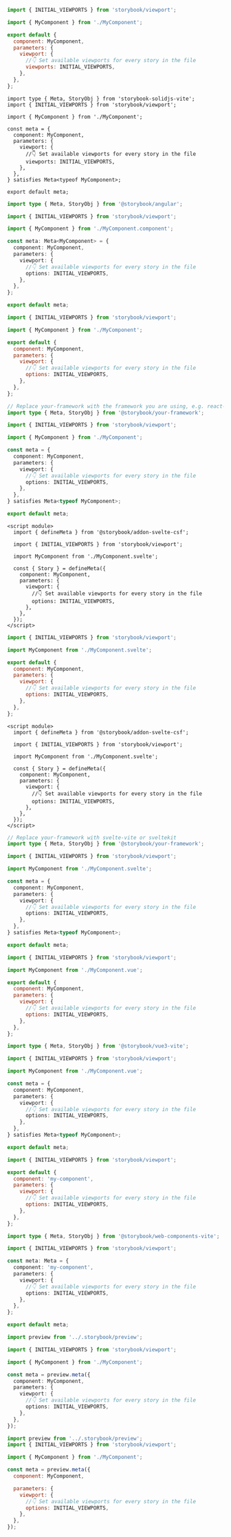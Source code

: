 ```js filename="MyComponent.stories.js|jsx" renderer="solid" language="js" tabTitle="Without globals API"
import { INITIAL_VIEWPORTS } from 'storybook/viewport';

import { MyComponent } from './MyComponent';

export default {
  component: MyComponent,
  parameters: {
    viewport: {
      //👇 Set available viewports for every story in the file
      viewports: INITIAL_VIEWPORTS,
    },
  },
};
```

```tsx filename="MyComponent.stories.ts|tsx" renderer="solid" language="ts" tabTitle="Without globals API"
import type { Meta, StoryObj } from 'storybook-solidjs-vite';
import { INITIAL_VIEWPORTS } from 'storybook/viewport';

import { MyComponent } from './MyComponent';

const meta = {
  component: MyComponent,
  parameters: {
    viewport: {
      //👇 Set available viewports for every story in the file
      viewports: INITIAL_VIEWPORTS,
    },
  },
} satisfies Meta<typeof MyComponent>;

export default meta;
```

```ts filename="MyComponent.stories.ts" renderer="angular" language="ts"
import type { Meta, StoryObj } from '@storybook/angular';

import { INITIAL_VIEWPORTS } from 'storybook/viewport';

import { MyComponent } from './MyComponent.component';

const meta: Meta<MyComponent> = {
  component: MyComponent,
  parameters: {
    viewport: {
      //👇 Set available viewports for every story in the file
      options: INITIAL_VIEWPORTS,
    },
  },
};

export default meta;
```

```js filename="MyComponent.stories.js|jsx" renderer="react" language="js" tabTitle="CSF 3"
import { INITIAL_VIEWPORTS } from 'storybook/viewport';

import { MyComponent } from './MyComponent';

export default {
  component: MyComponent,
  parameters: {
    viewport: {
      //👇 Set available viewports for every story in the file
      options: INITIAL_VIEWPORTS,
    },
  },
};
```

```ts filename="MyComponent.stories.ts|tsx" renderer="react" language="ts" tabTitle="CSF 3"
// Replace your-framework with the framework you are using, e.g. react-vite, nextjs, nextjs-vite, etc.
import type { Meta, StoryObj } from '@storybook/your-framework';

import { INITIAL_VIEWPORTS } from 'storybook/viewport';

import { MyComponent } from './MyComponent';

const meta = {
  component: MyComponent,
  parameters: {
    viewport: {
      //👇 Set available viewports for every story in the file
      options: INITIAL_VIEWPORTS,
    },
  },
} satisfies Meta<typeof MyComponent>;

export default meta;
```

```svelte filename="MyComponent.stories.svelte" renderer="svelte" language="js" tabTitle="Svelte CSF"
<script module>
  import { defineMeta } from '@storybook/addon-svelte-csf';

  import { INITIAL_VIEWPORTS } from 'storybook/viewport';

  import MyComponent from './MyComponent.svelte';

  const { Story } = defineMeta({
    component: MyComponent,
    parameters: {
      viewport: {
        //👇 Set available viewports for every story in the file
        options: INITIAL_VIEWPORTS,
      },
    },
  });
</script>
```

```js filename="MyComponent.stories.js" renderer="svelte" language="js" tabTitle="CSF"
import { INITIAL_VIEWPORTS } from 'storybook/viewport';

import MyComponent from './MyComponent.svelte';

export default {
  component: MyComponent,
  parameters: {
    viewport: {
      //👇 Set available viewports for every story in the file
      options: INITIAL_VIEWPORTS,
    },
  },
};
```

```svelte filename="MyComponent.stories.svelte" renderer="svelte" language="ts" tabTitle="Svelte CSF"
<script module>
  import { defineMeta } from '@storybook/addon-svelte-csf';

  import { INITIAL_VIEWPORTS } from 'storybook/viewport';

  import MyComponent from './MyComponent.svelte';

  const { Story } = defineMeta({
    component: MyComponent,
    parameters: {
      viewport: {
        //👇 Set available viewports for every story in the file
        options: INITIAL_VIEWPORTS,
      },
    },
  });
</script>
```

```ts filename="MyComponent.stories.ts" renderer="svelte" language="ts" tabTitle="CSF"
// Replace your-framework with svelte-vite or sveltekit
import type { Meta, StoryObj } from '@storybook/your-framework';

import { INITIAL_VIEWPORTS } from 'storybook/viewport';

import MyComponent from './MyComponent.svelte';

const meta = {
  component: MyComponent,
  parameters: {
    viewport: {
      //👇 Set available viewports for every story in the file
      options: INITIAL_VIEWPORTS,
    },
  },
} satisfies Meta<typeof MyComponent>;

export default meta;
```

```js filename="MyComponent.stories.js" renderer="vue" language="js"
import { INITIAL_VIEWPORTS } from 'storybook/viewport';

import MyComponent from './MyComponent.vue';

export default {
  component: MyComponent,
  parameters: {
    viewport: {
      //👇 Set available viewports for every story in the file
      options: INITIAL_VIEWPORTS,
    },
  },
};
```

```ts filename="MyComponent.stories.ts" renderer="vue" language="ts"
import type { Meta, StoryObj } from '@storybook/vue3-vite';

import { INITIAL_VIEWPORTS } from 'storybook/viewport';

import MyComponent from './MyComponent.vue';

const meta = {
  component: MyComponent,
  parameters: {
    viewport: {
      //👇 Set available viewports for every story in the file
      options: INITIAL_VIEWPORTS,
    },
  },
} satisfies Meta<typeof MyComponent>;

export default meta;
```

```js filename="MyComponent.stories.js" renderer="web-components" language="js"
import { INITIAL_VIEWPORTS } from 'storybook/viewport';

export default {
  component: 'my-component',
  parameters: {
    viewport: {
      //👇 Set available viewports for every story in the file
      options: INITIAL_VIEWPORTS,
    },
  },
};
```

```ts filename="MyComponent.stories.ts" renderer="web-components" language="ts"
import type { Meta, StoryObj } from '@storybook/web-components-vite';

import { INITIAL_VIEWPORTS } from 'storybook/viewport';

const meta: Meta = {
  component: 'my-component',
  parameters: {
    viewport: {
      //👇 Set available viewports for every story in the file
      options: INITIAL_VIEWPORTS,
    },
  },
};

export default meta;
```

```ts filename="MyComponent.stories.ts|tsx" renderer="react" language="ts" tabTitle="CSF Next 🧪"
import preview from '../.storybook/preview';

import { INITIAL_VIEWPORTS } from 'storybook/viewport';

import { MyComponent } from './MyComponent';

const meta = preview.meta({
  component: MyComponent,
  parameters: {
    viewport: {
      //👇 Set available viewports for every story in the file
      options: INITIAL_VIEWPORTS,
    },
  },
});
```

<!-- JS snippets still needed while providing both CSF 3 & Next -->

```js filename="MyComponent.stories.js|jsx" renderer="react" language="js" tabTitle="CSF Next 🧪"
import preview from '../.storybook/preview';
import { INITIAL_VIEWPORTS } from 'storybook/viewport';

import { MyComponent } from './MyComponent';

const meta = preview.meta({
  component: MyComponent,

  parameters: {
    viewport: {
      //👇 Set available viewports for every story in the file
      options: INITIAL_VIEWPORTS,
    },
  },
});
```
